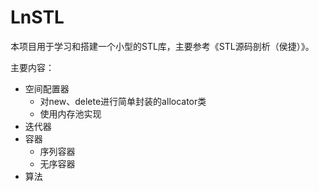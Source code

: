 # LnSTL
本项目用于学习和搭建一个小型的STL库，主要参考《STL源码剖析（侯捷）》。

主要内容：

- 空间配置器
  - 对new、delete进行简单封装的allocator类
  - 使用内存池实现
- 迭代器
- 容器
  - 序列容器
  - 无序容器
- 算法